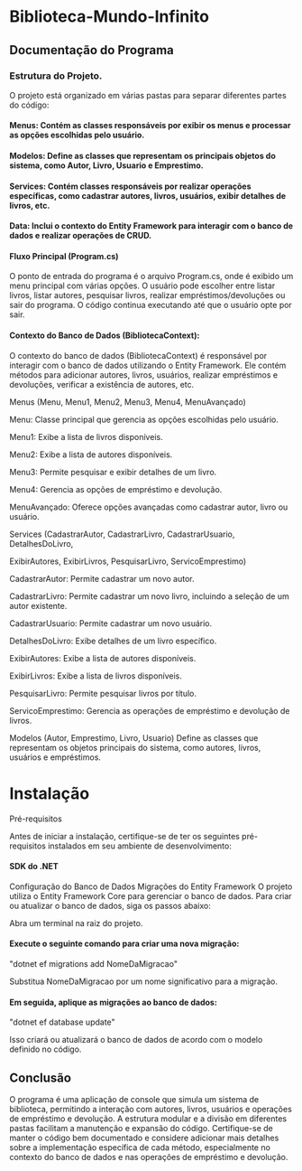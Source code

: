 
# Biblioteca-Mundo-Infinito
 
## Documentação do Programa

### Estrutura do Projeto.

O projeto está organizado em várias pastas para separar diferentes partes do código:

#### Menus:  Contém as classes responsáveis por exibir os menus e processar as opções escolhidas pelo usuário.

#### Modelos: Define as classes que representam os principais objetos do sistema, como Autor, Livro, Usuario e Emprestimo.

#### Services: Contém classes responsáveis por realizar operações específicas, como cadastrar autores, livros, usuários, exibir detalhes de livros, etc.

#### Data: Inclui o contexto do Entity Framework para interagir com o banco de dados e realizar operações de CRUD.

#### Fluxo Principal (Program.cs)

O ponto de entrada do programa é o arquivo Program.cs, onde é exibido um menu principal com várias opções. O usuário pode escolher entre listar livros, listar autores, pesquisar livros, realizar empréstimos/devoluções ou sair do programa. O código continua executando até que o usuário opte por sair.

#### Contexto do Banco de Dados (BibliotecaContext):
O contexto do banco de dados (BibliotecaContext) é responsável por interagir com o banco de dados utilizando o Entity Framework. Ele contém métodos para adicionar autores, livros, usuários, realizar empréstimos e devoluções, verificar a existência de autores, etc.

Menus (Menu, Menu1, Menu2, Menu3, Menu4, MenuAvançado)

Menu: Classe principal que gerencia as opções escolhidas pelo usuário.

Menu1: Exibe a lista de livros disponíveis.

Menu2: Exibe a lista de autores disponíveis.

Menu3: Permite pesquisar e exibir detalhes de um livro.

Menu4: Gerencia as opções de empréstimo e devolução.

MenuAvançado: Oferece opções avançadas como cadastrar autor, livro ou usuário.

Services (CadastrarAutor, CadastrarLivro, CadastrarUsuario, DetalhesDoLivro, 

ExibirAutores, ExibirLivros, PesquisarLivro, ServicoEmprestimo)

CadastrarAutor: Permite cadastrar um novo autor.

CadastrarLivro: Permite cadastrar um novo livro, incluindo a seleção de um autor 
existente.

CadastrarUsuario: Permite cadastrar um novo usuário.

DetalhesDoLivro: Exibe detalhes de um livro específico.

ExibirAutores: Exibe a lista de autores disponíveis.

ExibirLivros: Exibe a lista de livros disponíveis.

PesquisarLivro: Permite pesquisar livros por título.

ServicoEmprestimo: Gerencia as operações de empréstimo e devolução de livros.

Modelos (Autor, Emprestimo, Livro, Usuario)
Define as classes que representam os objetos principais do sistema, como autores, 
livros, usuários e empréstimos.

# Instalação
Pré-requisitos

Antes de iniciar a instalação, certifique-se de ter os seguintes pré-requisitos instalados em seu ambiente de desenvolvimento:
#### SDK do .NET


Configuração do Banco de Dados
Migrações do Entity Framework
O projeto utiliza o Entity Framework Core para gerenciar o banco de dados. Para criar ou atualizar o banco de dados, siga os passos abaixo:

Abra um terminal na raiz do projeto.

#### Execute o seguinte comando para criar uma nova migração:
 "dotnet ef migrations add NomeDaMigracao"

Substitua NomeDaMigracao por um nome significativo para a migração.

#### Em seguida, aplique as migrações ao banco de dados:
"dotnet ef database update"

Isso criará ou atualizará o banco de dados de acordo com o modelo definido no código.

## Conclusão
O programa é uma aplicação de console que simula um sistema de biblioteca, permitindo a interação com autores, livros, usuários e operações de empréstimo e devolução. A estrutura modular e a divisão em diferentes pastas facilitam a manutenção e expansão do código. Certifique-se de manter o código bem documentado e considere adicionar mais detalhes sobre a implementação específica de cada método, especialmente no contexto do banco de dados e nas operações de empréstimo e devolução.
